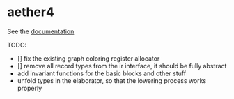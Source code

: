 # aether4

See the [documentation](./docs)

TODO:

- [] fix the existing graph coloring register allocator
- [] remove all record types from the ir interface, it should be fully abstract
- add invariant functions for the basic blocks and other stuff
- unfold types in the elaborator, so that the lowering process works properly
